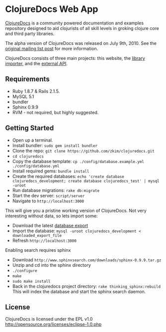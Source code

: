 # ClojureDocs Web App

[ClojureDocs](http://clojuredocs.org) is a community powered documentation and examples repository designed to aid clojurists of all skill levels in groking clojure core and third party libraries.

The alpha version of ClojureDocs was released on July 9th, 2010.  See the [original mailing list post](http://groups.google.com/group/clojure/browse_thread/thread/a97d472679f2cade/810b73543fd6a2a5?q=clojuredocs&lnk=ol&) for more information.

ClojureDocs consists of three main projects: this website, the [library importer](https://github.com/zkim/clojuredocs-analyzer), and the [external API](http://github.com/dakrone/cd-wsapi.git).

## Requirements
* Ruby 1.8.7 & Rails 2.1.5.
* MySQL 5.1
* bundler
* Sphinx 0.9.9
* RVM - not required, but highly suggested.

## Getting Started
* Open up a terminal.
* Install bundler: `sudo gem install bundler`
* Clone the repo: `git clone https://github.com/zkim/clojuredocs.git`
* `cd clojuredocs`
* Copy the database template: `cp ./config/database.example.yml ./config/database.yml` 
* Install required gems: `bundle install`
* Create the required databases: `echo 'create database clojuredocs_development; create database clojuredocs_test' | mysql -uroot`
* Run database migrations: `rake db:migrate`
* Start the dev server: `script/server`
* Navigate to `http://localhost:3000`


This will give you a pristine working version of ClojureDocs.  Not very interesting without data, so lets import some:

* Download the latest [database export](https://github.com/zkim/clojuredocs/downloads)
* Import the database: `mysql -uroot clojuredocs_development < downloaded_export_file`
* Refresh `http://localhost:3000`

Enabling search requires sphinx

* Download `http://www.sphinxsearch.com/downloads/sphinx-0.9.9.tar.gz`
* Unzip and cd into the sphinx directory
* `./configure`
* `make`
* `sudo make install`
* Back in the clojuredocs project directory: `rake thinking_sphinx:rebuild`  This will index the database and start the sphinx search daemon.


## License
ClojureDocs is licensed under the EPL v1.0 http://opensource.org/licenses/eclipse-1.0.php